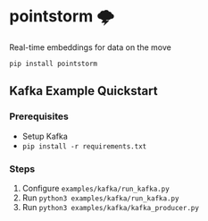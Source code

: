 # pointstorm 🌩️

Real-time embeddings for data on the move

```shell
pip install pointstorm
```

## Kafka Example Quickstart

### Prerequisites

- Setup Kafka
- `pip install -r requirements.txt`

### Steps

1. Configure `examples/kafka/run_kafka.py`
2. Run `python3 examples/kafka/run_kafka.py`
3. Run `python3 examples/kafka/kafka_producer.py`
